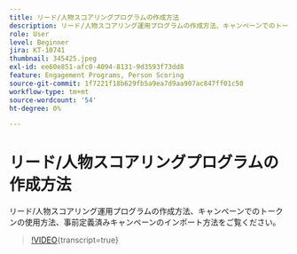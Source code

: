 ```yaml
---
title: リード/人物スコアリングプログラムの作成方法
description: リード/人物スコアリング運用プログラムの作成方法、キャンペーンでのトークンの使用方法、事前定義済みキャンペーンのインポート方法をご覧ください。
role: User
level: Beginner
jira: KT-10741
thumbnail: 345425.jpeg
exl-id: ee60e851-afc0-4094-8131-9d3593f73dd8
feature: Engagement Programs, Person Scoring
source-git-commit: 1f7221f18b629fb5a9ea7d9aa907ac847ff01c50
workflow-type: tm+mt
source-wordcount: '54'
ht-degree: 0%

---
```


# リード/人物スコアリングプログラムの作成方法

リード/人物スコアリング運用プログラムの作成方法、キャンペーンでのトークンの使用方法、事前定義済みキャンペーンのインポート方法をご覧ください。

>[!VIDEO](https://video.tv.adobe.com/v/3411386/?quality=12&learn=on&captions=jpn){transcript=true}
